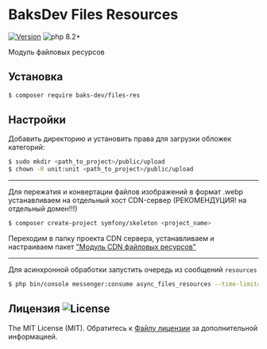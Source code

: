 # BaksDev Files Resources

[![Version](https://img.shields.io/badge/version-7.0.13-blue)](https://github.com/baks-dev/files-res/releases)
![php 8.2+](https://img.shields.io/badge/php-min%208.1-red.svg)

Модуль файловых ресурсов

## Установка

``` bash
$ composer require baks-dev/files-res
```

## Настройки


Добавить директорию и установить права для загрузки обложек категорий:

``` bash
$ sudo mkdir <path_to_project>/public/upload
$ chown -R unit:unit <path_to_project>/public/upload

``` 

***

Для пережатия и конвертации файлов изображений в формат .webp устанавливаем на отдельный хост CDN-сервер (РЕКОМЕНДУЦИЯ! на отдельный домен!!!)


``` bash
$ composer create-project symfony/skeleton <project_name>
```

Переходим в папку проекта CDN cервера, устанавливаем и настраиваем пакет ["Модуль CDN файловых ресурсов"](https://github.com/baks-dev/files-cdn)

***

Для асинхронной обработки запустить очередь из сообщений `resources`

``` bash
$ php bin/console messenger:consume async_files_resources --time-limit=3600
``` 

## Лицензия ![License](https://img.shields.io/badge/MIT-green)

The MIT License (MIT). Обратитесь к [Файлу лицензии](LICENSE.md) за дополнительной информацией.

